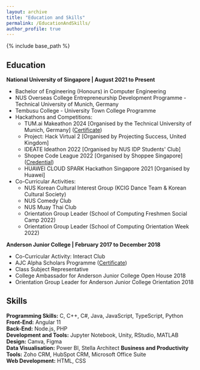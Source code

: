 ```yaml
---
layout: archive
title: "Education and Skills"
permalink: /EducationAndSkills/
author_profile: true
---
```

{% include base_path %}

## Education  
**National University of Singapore | August 2021 to Present**  
- Bachelor of Engineering (Honours) in Computer Engineering
- NUS Overseas College Entrepreneurship Development Programme - Technical University of Munich, Germany
- Tembusu College - University Town College Programme  
- Hackathons and Competitions:
  * TUM.ai Makeathon 2024 [Organised by the Technical University of Munich, Germany] (<a href="https://drive.google.com/file/d/1Nk8xg5WetV-CGTpuSuEPCiV3VdXd7Dwu/view?usp=drive_link" target="_blank">Certificate</a>)
  * Project: Hack Virtual 2 [Organised by Projecting Success, United Kingdom]  
  * IDEATE Ideathon 2022 [Organised by NUS IDP Students' Club]     
  * Shopee Code League 2022 [Organised by Shoppee Singapore] (<a href="https://www.credly.com/badges/3e4fceeb-718e-4205-b865-8e829b06c127?source=linked_in_profile" target="_blank">Credential</a>) 
  * HUAWEI CLOUD SPARK Hackathon Singapore 2021 [Organised by Huawei]  
- Co-Curricular Activities:
  * NUS Korean Cultural Interest Group (KCIG Dance Team & Korean Cultural Society)
  * NUS Comedy Club
  * NUS Muay Thai Club
  * Orientation Group Leader (School of Computing Freshmen Social Camp 2022)
  * Orientation Group Leader (School of Computing Orientation Week 2022)

**Anderson Junior College | February 2017 to December 2018**  
- Co-Curricular Activity: Interact Club  
- AJC Alpha Scholars Programme (<a href="https://drive.google.com/file/d/15QQsHjDdmQS-rzZJJN8ToQtZDqbAOwsL/view?usp=drive_link" target="_blank">Certificate</a>)  
- Class Subject Representative
- College Ambassador for Anderson Junior College Open House 2018  
- Orientation Group Leader for Anderson Junior College Orientation 2018   

## Skills  
**Programming Skills:** C, C++, C#, Java, JavaScript, TypeScript, Python      
**Front-End:** Angular 11  
**Back-End:** Node.js, PHP  
**Development and Tools:** Jupyter Notebook, Unity, RStudio, MATLAB  
**Design:** Canva, Figma  
**Data Visualisation:** Power BI, Stella Architect 
**Business and Productivity Tools:**  Zoho CRM, HubSpot CRM, Microsoft Office Suite      
**Web Development:** HTML, CSS  

